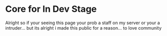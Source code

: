 # Core for In Dev Stage
Alright so if your seeing this page your prob a staff on my server or your a intruder... but its alright i made this public for a reason... to love community
